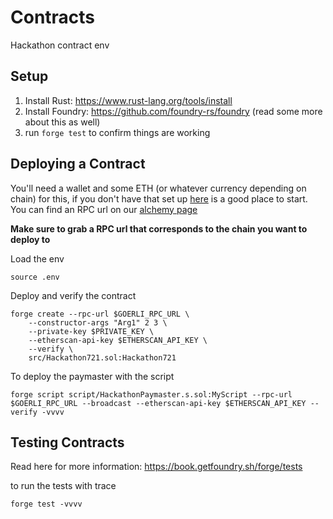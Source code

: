 # Contracts

Hackathon contract env

## Setup

1. Install Rust: https://www.rust-lang.org/tools/install
2. Install Foundry: https://github.com/foundry-rs/foundry (read some more about this as well)
3. run ```forge test``` to confirm things are working

## Deploying a Contract

You'll need a wallet and some ETH (or whatever currency depending on chain) for this, if you don't have that set up [here](https://www.coindesk.com/learn/how-to-set-up-a-metamask-wallet/) is a good place to start.
You can find an RPC url on our [alchemy page](https://www.alchemy.com/)

**Make sure to grab a RPC url that corresponds to the chain you want to deploy to**

Load the env

```
source .env
```

Deploy and verify the contract

```
forge create --rpc-url $GOERLI_RPC_URL \
    --constructor-args "Arg1" 2 3 \
    --private-key $PRIVATE_KEY \
    --etherscan-api-key $ETHERSCAN_API_KEY \
    --verify \
    src/Hackathon721.sol:Hackathon721
```

To deploy the paymaster with the script

```
forge script script/HackathonPaymaster.s.sol:MyScript --rpc-url $GOERLI_RPC_URL --broadcast --etherscan-api-key $ETHERSCAN_API_KEY --verify -vvvv
```

## Testing Contracts

Read here for more information: https://book.getfoundry.sh/forge/tests

to run the tests with trace

```forge test -vvvv```